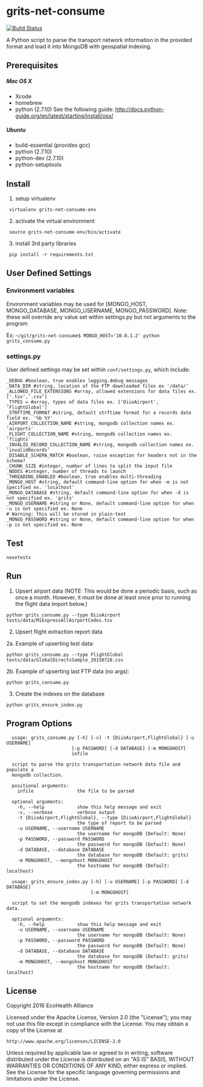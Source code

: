 # grits-net-consume
[![Build Status](https://circleci.com/gh/ecohealthalliance/grits-net-consume.svg?style=shield&circle-token=6ec5b4f6d79595bb412aaa793c61c3d01c4f87e3)](https://circleci.com/gh/ecohealthalliance/grits-net-consume)

A Python script to parse the transport network information in the provided format and load it into
MongoDB with geospatial indexing.

## Prerequisites

##### Mac OS X
  - Xcode
  - homebrew
  - python (2.7.10)
See the following guide: http://docs.python-guide.org/en/latest/starting/install/osx/

##### Ubuntu
 - build-essential (provides gcc)
 - python (2.7.10)
 - python-dev (2.7.10)
 - python-setuptools

## Install

1. setup virtualenv

  ``` virtualenv grits-net-consume-env```

2. activate the virtual environment

  ``` source grits-net-consume-env/bin/activate```

3. install 3rd party libraries

  ``` pip install -r requirements.txt```

## User Defined Settings

### Environment variables
Environment variables may be used for [MONGO_HOST, MONGO_DATABASE, MONGO_USERNAME, MONGO_PASSWORD].
Note:  these will override any value set within settings.py but not arguments to the program

Ex: `~/git/grits-net-consume$ MONGO_HOST='10.0.1.2' python grits_consume.py` 

### settings.py

User defined settings may be set within `conf/settings.py`, which include:

  ```
  _DEBUG #boolean, true enables logging.debug messages
  _DATA_DIR #string, location of the FTP downloaded files ex '/data/'
  _ALLOWED_FILE_EXTENSIONS #array, allowed extensions for data files ex. ['.tsv','.csv']
  _TYPES = #array, types of data files ex. ['DiioAirport', 'FlightGlobal']
  _STRFTIME_FORMAT #string, default strftime format for a records date field ex. '%b %Y'
  _AIRPORT_COLLECTION_NAME #string, mongodb collection names ex. 'airports'
  _FLIGHT_COLLECTION_NAME #string, mongodb collection names ex. 'flights'
  _INVALID_RECORD_COLLECTION_NAME #string, mongodb collection names ex. 'invalidRecords'
  _DISABLE_SCHEMA_MATCH #boolean, raise exception for headers not in the schema?
  _CHUNK_SIZE #integer, number of lines to split the input file
  _NODES #integer, number of threads to launch
  _THREADING_ENABLED #boolean, true enables multi-threading
  _MONGO_HOST #string, default command-line option for when -m is not specified ex. 'localhost'
  _MONGO_DATABASE #string, default command-line option for when -d is not specified ex. 'grits'
  _MONGO_USERNAME #string or None, default command-line option for when -u is not specified ex. None
  # Warning: this will be stored in plain-text
  _MONGO_PASSWORD #string or None, default command-line option for when -p is not specified ex. None
  ```

## Test
  ``` nosetests ```

## Run

1. Upsert airport data (NOTE: This would be done a periodic basis, such as once
   a month.  However, it must be done at least once prior to running the flight
   data import below.)

  ```
  python grits_consume.py --type DiioAirport tests/data/MiExpressAllAirportCodes.tsv
  ```

2. Upsert flight extraction report data

  2a.  Example of upserting test data:
  ``` 
  python grits_consume.py --type FlightGlobal tests/data/GlobalDirectsSample_20150728.csv
  ```
  
  2b.  Example of upserting last FTP data (no args):
  ``` 
  python grits_consume.py
  ```

3. Create the indexes on the database
  ``` 
  python grits_ensure_index.py
  ```

## Program Options

  ```
	usage: grits_consume.py [-h] [-v] -t {DiioAirport,FlightGlobal} [-u USERNAME]
	                      [-p PASSWORD] [-d DATABASE] [-m MONGOHOST]
	                      infile

	script to parse the grits transportation network data file and populate a
	mongodb collection.

	positional arguments:
	  infile                the file to be parsed

	optional arguments:
	  -h, --help            show this help message and exit
	  -v, --verbose         verbose output
	  -t {DiioAirport,FlightGlobal}, --type {DiioAirport,FlightGlobal}
	                        the type of report to be parsed
	  -u USERNAME, --username USERNAME
	                        the username for mongoDB (Default: None)
	  -p PASSWORD, --password PASSWORD
	                        the password for mongoDB (Default: None)
	  -d DATABASE, --database DATABASE
	                        the database for mongoDB (Default: grits)
	  -m MONGOHOST, --mongohost MONGOHOST
	                        the hostname for mongoDB (Default: localhost)
  ```
  
  ```
	usage: grits_ensure_index.py [-h] [-u USERNAME] [-p PASSWORD] [-d DATABASE]
	                             [-m MONGOHOST]
	
	script to set the mongodb indexes for grits transportation network data.
	
	optional arguments:
	  -h, --help            show this help message and exit
	  -u USERNAME, --username USERNAME
	                        the username for mongoDB (Default: None)
	  -p PASSWORD, --password PASSWORD
	                        the password for mongoDB (Default: None)
	  -d DATABASE, --database DATABASE
	                        the database for mongoDB (Default: grits)
	  -m MONGOHOST, --mongohost MONGOHOST
	                        the hostname for mongoDB (Default: localhost)

  ```


## License
Copyright 2016 EcoHealth Alliance

Licensed under the Apache License, Version 2.0 (the "License");
you may not use this file except in compliance with the License.
You may obtain a copy of the License at

    http://www.apache.org/licenses/LICENSE-2.0

Unless required by applicable law or agreed to in writing, software
distributed under the License is distributed on an "AS IS" BASIS,
WITHOUT WARRANTIES OR CONDITIONS OF ANY KIND, either express or implied.
See the License for the specific language governing permissions and
limitations under the License.
